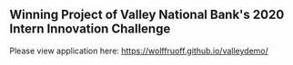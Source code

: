 ## Winning Project of Valley National Bank's 2020 Intern Innovation Challenge
Please view application here: https://wolffruoff.github.io/valleydemo/
